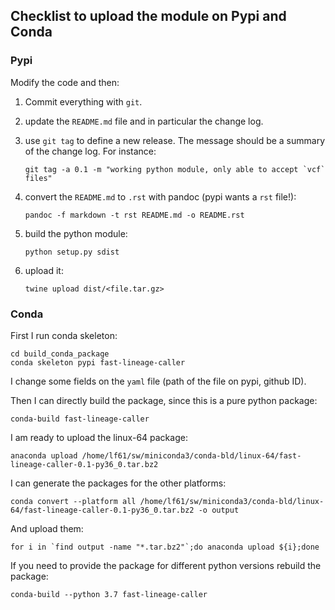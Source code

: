 ## Checklist to upload the module on Pypi and Conda
### Pypi
Modify the code and then:
1. Commit everything with `git`.

2. update the `README.md` file and in particular the change log.

3. use `git tag` to define a new release. The message should be a summary of the change log. For instance:

   ```
   git tag -a 0.1 -m "working python module, only able to accept `vcf` files"
   ```

4. convert the `README.md` to `.rst` with pandoc (pypi wants a `rst` file!):

    ```
    pandoc -f markdown -t rst README.md -o README.rst
    ```

5. build the python module:
    ```
    python setup.py sdist
    ```

6. upload it:
    ```
    twine upload dist/<file.tar.gz>
    ```

### Conda

First I run conda skeleton:

```
cd build_conda_package
conda skeleton pypi fast-lineage-caller
```

I change some fields on the `yaml` file (path of the file on pypi, github ID).

Then I can directly build the package, since this is a pure python package:

```
conda-build fast-lineage-caller
```

I am ready to upload the linux-64 package:

```
anaconda upload /home/lf61/sw/miniconda3/conda-bld/linux-64/fast-lineage-caller-0.1-py36_0.tar.bz2
```

I can generate the packages for the other platforms:

```
conda convert --platform all /home/lf61/sw/miniconda3/conda-bld/linux-64/fast-lineage-caller-0.1-py36_0.tar.bz2 -o output
```

And upload them:

```
for i in `find output -name "*.tar.bz2"`;do anaconda upload ${i};done
```

If you need to provide the package for different python versions rebuild the package:

```
conda-build --python 3.7 fast-lineage-caller
```



